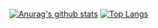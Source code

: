 [![Anurag's github stats](https://github-readme-stats.vercel.app/api?username=Natsec&show_icons=true&theme=synthwave)](https://github.com/anuraghazra/github-readme-stats)
[![Top Langs](https://github-readme-stats.vercel.app/api/top-langs/?username=Natsec&layout=compact)](https://github.com/anuraghazra/github-readme-stats)
